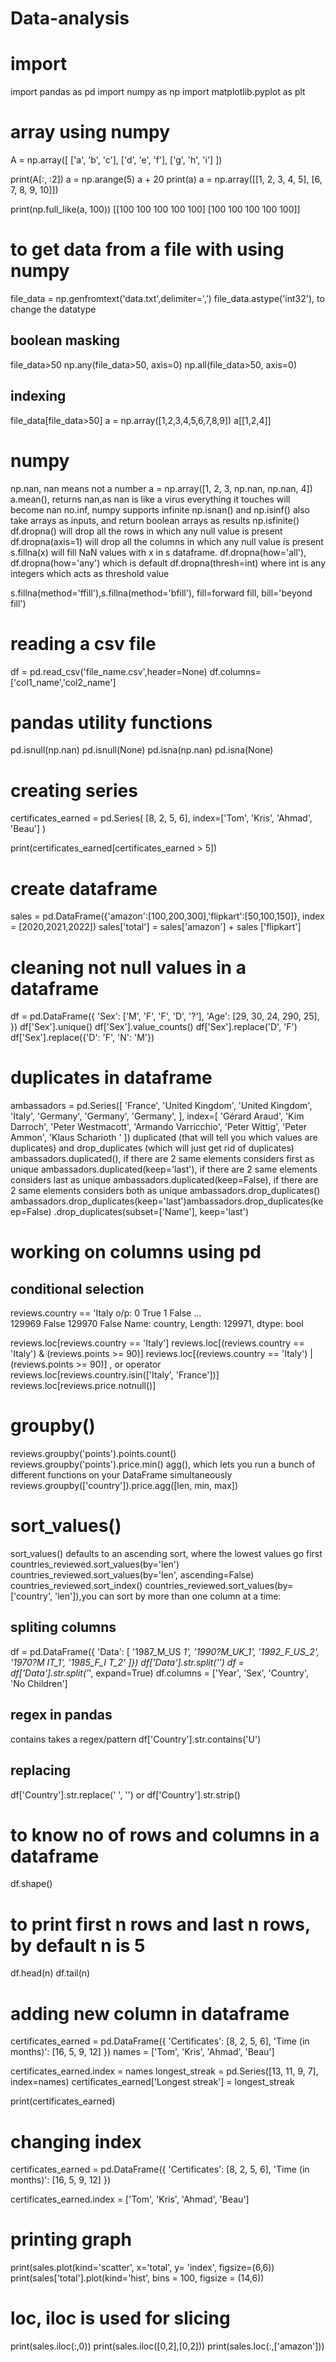 # Data-analysis
# import
import pandas as pd
import numpy as np
import matplotlib.pyplot as plt

# array using numpy
A = np.array([
    ['a', 'b', 'c'],
    ['d', 'e', 'f'],
    ['g', 'h', 'i']
])

print(A[:, :2])
a = np.arange(5)
a + 20
print(a)
a = np.array([[1, 2, 3, 4, 5], [6, 7, 8, 9, 10]])

print(np.full_like(a, 100))
[[100 100 100 100 100]
[100 100 100 100 100]]
# to get data from a file with using numpy
file_data = np.genfromtext('data.txt',delimiter=',')
file_data.astype('int32'), to change the datatype
## boolean masking
file_data>50
np.any(file_data>50, axis=0)
np.all(file_data>50, axis=0)
## indexing 
file_data[file_data>50]
a = np.array([1,2,3,4,5,6,7,8,9])
a[[1,2,4]]

# numpy
np.nan, nan means not a number
a = np.array([1, 2, 3, np.nan, np.nan, 4])
a.mean(), returns nan,as nan is like a virus everything it touches will become nan
no.inf, numpy supports infinite
np.isnan() and np.isinf() also take arrays as inputs, and return boolean arrays as results
np.isfinite()
df.dropna() will drop all the rows in which any null value is present
df.dropna(axis=1) will drop all the columns in which any null value is present
s.fillna(x) will fill NaN values with x in s dataframe.
df.dropna(how='all'), df.dropna(how='any') which is default
df.dropna(thresh=int) where int is any integers which acts as threshold value

s.fillna(method='ffill'),s.fillna(method='bfill'), fill=forward fill, bill='beyond fill')
# reading a csv file
df = pd.read_csv('file_name.csv',header=None)
df.columns=['col1_name','col2_name']
# pandas utility functions 
pd.isnull(np.nan)
pd.isnull(None)
pd.isna(np.nan)
pd.isna(None)
# creating series
certificates_earned = pd.Series(
    [8, 2, 5, 6],
    index=['Tom', 'Kris', 'Ahmad', 'Beau']
)

print(certificates_earned[certificates_earned > 5])
# create dataframe
sales = pd.DataFrame({'amazon':[100,200,300],'flipkart':[50,100,150]}, index = [2020,2021,2022])
sales['total'] = sales['amazon'] + sales ['flipkart']
# cleaning not null values in a dataframe
df = pd.DataFrame({
    'Sex': ['M', 'F', 'F', 'D', '?'],
    'Age': [29, 30, 24, 290, 25],
})
df['Sex'].unique()
df['Sex'].value_counts()
df['Sex'].replace('D', 'F')
df['Sex'].replace({'D': 'F', 'N': 'M'})
# duplicates in dataframe
ambassadors = pd.Series([
    'France',
    'United Kingdom',
    'United Kingdom',
    'Italy',
    'Germany',
    'Germany',
    'Germany',
], index=[
    'Gérard Araud',
    'Kim Darroch',
    'Peter Westmacott',
    'Armando Varricchio',
    'Peter Wittig',
    'Peter Ammon',
    'Klaus Scharioth '
])
duplicated (that will tell you which values are duplicates) and drop_duplicates (which will just get rid of duplicates)
ambassadors.duplicated(), if there are 2 same elements considers first as unique
ambassadors.duplicated(keep='last'), if there are 2 same elements considers last as unique
ambassadors.duplicated(keep=False), if there are 2 same elements considers both as unique
ambassadors.drop_duplicates()
ambassadors.drop_duplicates(keep='last')ambassadors.drop_duplicates(keep=False)
.drop_duplicates(subset=['Name'], keep='last')
# working on columns using pd
## conditional selection 
reviews.country == 'Italy
o/p:
0          True
1         False
          ...  
129969    False
129970    False
Name: country, Length: 129971, dtype: bool

reviews.loc[reviews.country == 'Italy']
reviews.loc[(reviews.country == 'Italy') & (reviews.points >= 90)]
reviews.loc[(reviews.country == 'Italy') | (reviews.points >= 90)] , or operator
reviews.loc[reviews.country.isin(['Italy', 'France'])]
reviews.loc[reviews.price.notnull()]
# groupby() 
reviews.groupby('points').points.count()
reviews.groupby('points').price.min()
agg(), which lets you run a bunch of different functions on your DataFrame simultaneously
reviews.groupby(['country']).price.agg([len, min, max])
# sort_values()
sort_values() defaults to an ascending sort, where the lowest values go first
countries_reviewed.sort_values(by='len')
countries_reviewed.sort_values(by='len', ascending=False)
countries_reviewed.sort_index()
countries_reviewed.sort_values(by=['country', 'len']),you can sort by more than one column at a time:
## spliting columns 
df = pd.DataFrame({
    'Data': [
        '1987_M_US _1',
        '1990?_M_UK_1',
        '1992_F_US_2',
        '1970?_M_   IT_1',
        '1985_F_I  T_2'
]})
df['Data'].str.split('_')
df = df['Data'].str.split('_', expand=True)
df.columns = ['Year', 'Sex', 'Country', 'No Children']
## regex in pandas
contains takes a regex/pattern
df['Country'].str.contains('U')
## replacing
df['Country'].str.replace(' ', '')
or
df['Country'].str.strip()
# to know no of rows and columns in a dataframe
df.shape()
# to print first n rows and last n rows, by default n is 5
df.head(n)
df.tail(n)
# adding new column in dataframe
certificates_earned = pd.DataFrame({
    'Certificates': [8, 2, 5, 6],
    'Time (in months)': [16, 5, 9, 12]
})
names = ['Tom', 'Kris', 'Ahmad', 'Beau']

certificates_earned.index = names
longest_streak = pd.Series([13, 11, 9, 7], index=names)
certificates_earned['Longest streak'] = longest_streak

print(certificates_earned)

# changing index
certificates_earned = pd.DataFrame({
    'Certificates': [8, 2, 5, 6],
    'Time (in months)': [16, 5, 9, 12]
})

certificates_earned.index = ['Tom', 'Kris', 'Ahmad', 'Beau']
# printing graph
print(sales.plot(kind='scatter', x='total', y= 'index', figsize=(6,6))
print(sales['total'].plot(kind='hist', bins = 100, figsize = (14,6))
# loc, iloc is used for slicing 
print(sales.iloc(:,0))
print(sales.iloc([0,2],[0,2]))
print(sales.loc(:,['amazon']))




